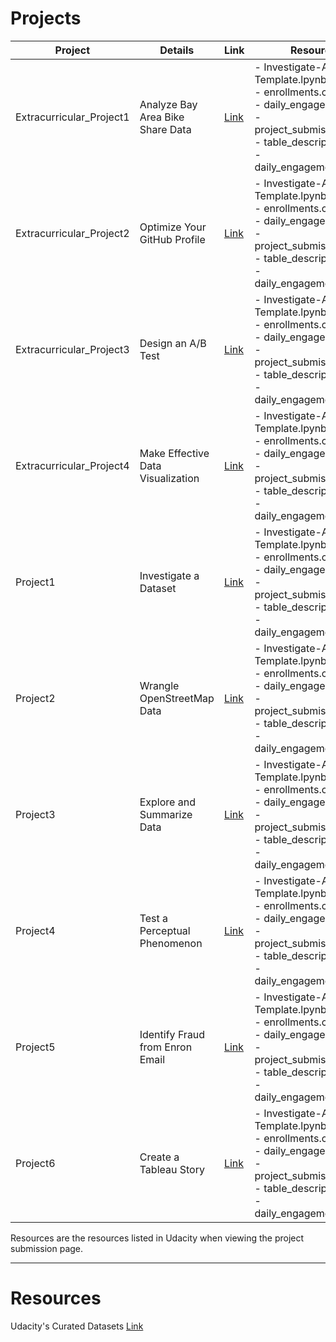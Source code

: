 # Projects

Project | Details | Link | Resources
------------ | ------------- | ------------- | -------------
Extracurricular_Project1 | Analyze Bay Area Bike Share Data | [Link](Extracurricular_Project1/) | - Investigate-A-Dataset-Template.lpynb<br>- enrollments.csv<br>- daily_engagements.csv<br>- project_submissions.csv<br>- table_descriptions.csv<br>- daily_engagement_full.csv<br>
Extracurricular_Project2 | Optimize Your GitHub Profile | [Link](Extracurricular_Project2/) | - Investigate-A-Dataset-Template.lpynb<br>- enrollments.csv<br>- daily_engagements.csv<br>- project_submissions.csv<br>- table_descriptions.csv<br>- daily_engagement_full.csv<br>
Extracurricular_Project3 | Design an A/B Test | [Link](Extracurricular_Project3/) | - Investigate-A-Dataset-Template.lpynb<br>- enrollments.csv<br>- daily_engagements.csv<br>- project_submissions.csv<br>- table_descriptions.csv<br>- daily_engagement_full.csv<br>
Extracurricular_Project4 | Make Effective Data Visualization | [Link](Extracurricular_Project4/) | - Investigate-A-Dataset-Template.lpynb<br>- enrollments.csv<br>- daily_engagements.csv<br>- project_submissions.csv<br>- table_descriptions.csv<br>- daily_engagement_full.csv<br>
Project1 | Investigate a Dataset | [Link](Project1/) | - Investigate-A-Dataset-Template.lpynb<br>- enrollments.csv<br>- daily_engagements.csv<br>- project_submissions.csv<br>- table_descriptions.csv<br>- daily_engagement_full.csv<br>
Project2 | Wrangle OpenStreetMap Data | [Link](Project2/) | - Investigate-A-Dataset-Template.lpynb<br>- enrollments.csv<br>- daily_engagements.csv<br>- project_submissions.csv<br>- table_descriptions.csv<br>- daily_engagement_full.csv<br>
Project3 | Explore and Summarize Data | [Link](Project3/) | - Investigate-A-Dataset-Template.lpynb<br>- enrollments.csv<br>- daily_engagements.csv<br>- project_submissions.csv<br>- table_descriptions.csv<br>- daily_engagement_full.csv<br>
Project4 | Test a Perceptual Phenomenon | [Link](Project4/) | - Investigate-A-Dataset-Template.lpynb<br>- enrollments.csv<br>- daily_engagements.csv<br>- project_submissions.csv<br>- table_descriptions.csv<br>- daily_engagement_full.csv<br>
Project5 | Identify Fraud from Enron Email | [Link](Project5/) | - Investigate-A-Dataset-Template.lpynb<br>- enrollments.csv<br>- daily_engagements.csv<br>- project_submissions.csv<br>- table_descriptions.csv<br>- daily_engagement_full.csv<br>
Project6 | Create a Tableau Story | [Link](Project6/) | - Investigate-A-Dataset-Template.lpynb<br>- enrollments.csv<br>- daily_engagements.csv<br>- project_submissions.csv<br>- table_descriptions.csv<br>- daily_engagement_full.csv<br>

Resources are the resources listed in Udacity when viewing the project submission page.

----------------------------------------------------------------------------------------

# Resources
Udacity's Curated Datasets [Link](Resources/)
